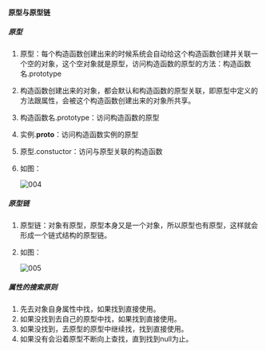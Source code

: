 #### 原型与原型链

##### 原型

1. 原型：每个构造函数创建出来的时候系统会自动给这个构造函数创建并关联一个空的对象，这个空对象就是原型，访问构造函数的原型的方法：构造函数名.prototype

2. 构造函数创建出来的对象，都会默认和构造函数的原型关联，即原型中定义的方法跟属性，会被这个构造函数创建出来的对象所共享。

3. 构造函数名.prototype：访问构造函数的原型

4. 实例.**proto**：访问构造函数实例的原型

5. 原型.constuctor：访问与原型关联的构造函数

6. 如图：

   ![004](C:\Users\acer\aioverg\前端\img\004.jpg)

##### 原型链

1. 原型链：对象有原型，原型本身又是一个对象，所以原型也有原型，这样就会形成一个链式结构的原型链。

2. 如图：

   ![005](C:\Users\acer\aioverg\前端\img\005.jpg)

##### 属性的搜索原则

1. 先去对象自身属性中找，如果找到直接使用。
2. 如果没找到去自己的原型中找，如果找到直接使用。
3. 如果没找到，去原型的原型中继续找，找到直接使用。
4. 如果没有会沿着原型不断向上查找，直到找到null为止。